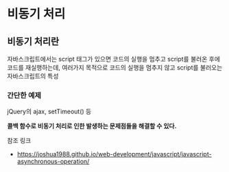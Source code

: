 # 비동기 처리

## 비동기 처리란

자바스크립트에서는 script 태그가 있으면 코드의 실행을 멈추고 script를 불러온 후에 코드를 재실행하는데, 여러가지 목적으로 코드의 실행을 멈추지 않고 script를 불러오는 자바스크립트의 특성



### 간단한 예제

jQuery의 ajax, setTimeout() 등

**콜백 함수로 비동기 처리로 인한 발생하는 문제점들을 해결할 수 있다.**



참조 링크

- https://joshua1988.github.io/web-development/javascript/javascript-asynchronous-operation/